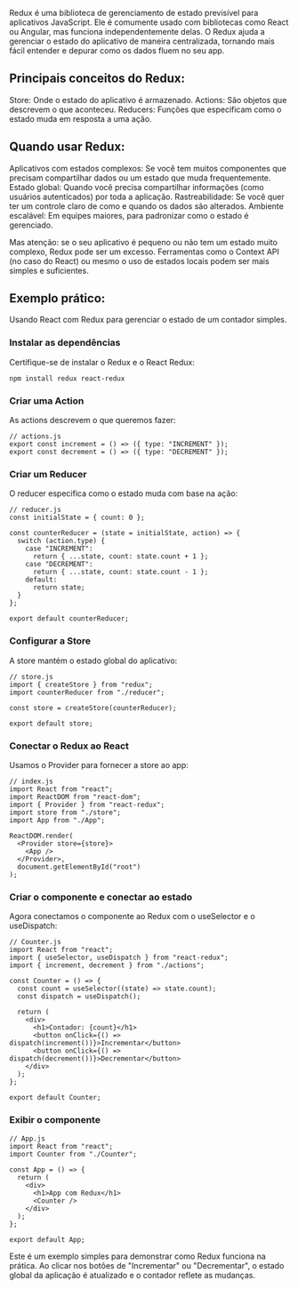 
Redux é uma biblioteca de gerenciamento de estado previsível para aplicativos JavaScript. Ele é comumente usado com bibliotecas como React ou Angular, mas funciona independentemente delas. O Redux ajuda a gerenciar o estado do aplicativo de maneira centralizada, tornando mais fácil entender e depurar como os dados fluem no seu app.

## Principais conceitos do Redux:
Store: Onde o estado do aplicativo é armazenado.
Actions: São objetos que descrevem o que aconteceu.
Reducers: Funções que especificam como o estado muda em resposta a uma ação.

## Quando usar Redux:
Aplicativos com estados complexos: Se você tem muitos componentes que precisam compartilhar dados ou um estado que muda frequentemente.
Estado global: Quando você precisa compartilhar informações (como usuários autenticados) por toda a aplicação.
Rastreabilidade: Se você quer ter um controle claro de como e quando os dados são alterados.
Ambiente escalável: Em equipes maiores, para padronizar como o estado é gerenciado.

Mas atenção: se o seu aplicativo é pequeno ou não tem um estado muito complexo, Redux pode ser um excesso. Ferramentas como o Context API (no caso do React) ou mesmo o uso de estados locais podem ser mais simples e suficientes.

## Exemplo prático:
Usando React com Redux para gerenciar o estado de um contador simples.

### Instalar as dependências
Certifique-se de instalar o Redux e o React Redux:
```
npm install redux react-redux
```

### Criar uma Action
As actions descrevem o que queremos fazer:
```
// actions.js
export const increment = () => ({ type: "INCREMENT" });
export const decrement = () => ({ type: "DECREMENT" });
```

### Criar um Reducer
O reducer especifica como o estado muda com base na ação:
```
// reducer.js
const initialState = { count: 0 };

const counterReducer = (state = initialState, action) => {
  switch (action.type) {
    case "INCREMENT":
      return { ...state, count: state.count + 1 };
    case "DECREMENT":
      return { ...state, count: state.count - 1 };
    default:
      return state;
  }
};

export default counterReducer;
```

### Configurar a Store
A store mantém o estado global do aplicativo:
```
// store.js
import { createStore } from "redux";
import counterReducer from "./reducer";

const store = createStore(counterReducer);

export default store;
```

### Conectar o Redux ao React
Usamos o Provider para fornecer a store ao app:
```
// index.js
import React from "react";
import ReactDOM from "react-dom";
import { Provider } from "react-redux";
import store from "./store";
import App from "./App";

ReactDOM.render(
  <Provider store={store}>
    <App />
  </Provider>,
  document.getElementById("root")
);
```

### Criar o componente e conectar ao estado
Agora conectamos o componente ao Redux com o useSelector e o useDispatch:
```
// Counter.js
import React from "react";
import { useSelector, useDispatch } from "react-redux";
import { increment, decrement } from "./actions";

const Counter = () => {
  const count = useSelector((state) => state.count);
  const dispatch = useDispatch();

  return (
    <div>
      <h1>Contador: {count}</h1>
      <button onClick={() => dispatch(increment())}>Incrementar</button>
      <button onClick={() => dispatch(decrement())}>Decrementar</button>
    </div>
  );
};

export default Counter;
```

### Exibir o componente
```
// App.js
import React from "react";
import Counter from "./Counter";

const App = () => {
  return (
    <div>
      <h1>App com Redux</h1>
      <Counter />
    </div>
  );
};

export default App;
```

Este é um exemplo simples para demonstrar como Redux funciona na prática. Ao clicar nos botões de "Incrementar" ou "Decrementar", o estado global da aplicação é atualizado e o contador reflete as mudanças.


